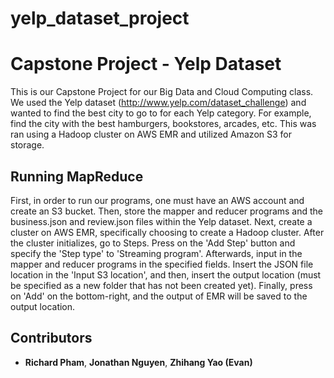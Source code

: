 # yelp_dataset_project

# Capstone Project - Yelp Dataset
This is our Capstone Project for our Big Data and Cloud Computing class. We used the Yelp dataset (http://www.yelp.com/dataset_challenge) and wanted to find the best city to go to for each Yelp category. For example, find the city with the best hamburgers, bookstores, arcades, etc. This was ran using a Hadoop cluster on AWS EMR and utilized Amazon S3 for storage. 


## Running MapReduce
First, in order to run our programs, one must have an AWS account and create an S3 bucket. Then, store the mapper and reducer programs and the business.json and review.json files within the Yelp dataset. Next, create a cluster on AWS EMR, specifically choosing to create a Hadoop cluster. After the cluster initializes, go to Steps. Press on the 'Add Step' button and specify the 'Step type' to 'Streaming program'. Afterwards, input in the mapper and reducer programs in the specified fields. Insert the JSON file location in the 'Input S3 location', and then, insert the output location (must be specified as a new folder that has not been created yet). Finally, press on 'Add' on the bottom-right, and the output of EMR will be saved to the output location.

## Contributors
* **Richard Pham**, **Jonathan Nguyen**, **Zhihang Yao (Evan)**
